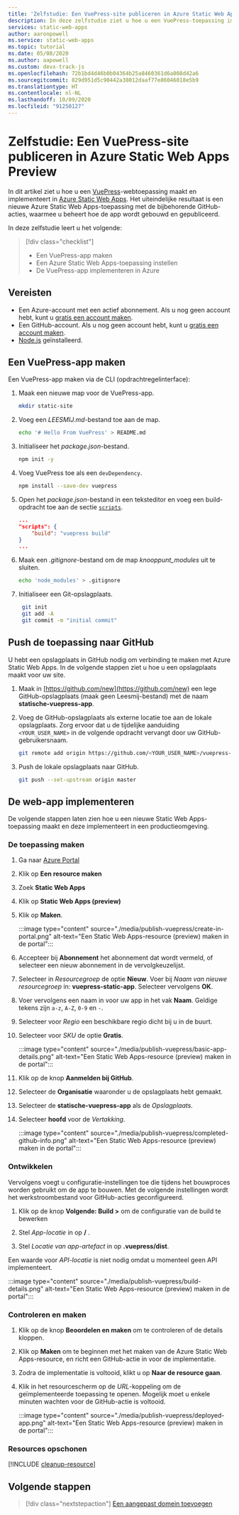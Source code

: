 ```yaml
---
title: 'Zelfstudie: Een VuePress-site publiceren in Azure Static Web Apps'
description: In deze zelfstudie ziet u hoe u een VuePress-toepassing implementeert in Azure Static Web Apps.
services: static-web-apps
author: aaronpowell
ms.service: static-web-apps
ms.topic: tutorial
ms.date: 05/08/2020
ms.author: aapowell
ms.custom: devx-track-js
ms.openlocfilehash: 72b1bd4d46b0b04364b25a8460361d6a008d42a6
ms.sourcegitcommit: 829d951d5c90442a38012daaf77e86046018e5b9
ms.translationtype: HT
ms.contentlocale: nl-NL
ms.lasthandoff: 10/09/2020
ms.locfileid: "91250127"
---
```

# <a name="tutorial-publish-a-vuepress-site-to-azure-static-web-apps-preview"></a>Zelfstudie: Een VuePress-site publiceren in Azure Static Web Apps Preview

In dit artikel ziet u hoe u een [VuePress](https://vuepress.vuejs.org/)-webtoepassing maakt en implementeert in [Azure Static Web Apps](overview.md). Het uiteindelijke resultaat is een nieuwe Azure Static Web Apps-toepassing met de bijbehorende GitHub-acties, waarmee u beheert hoe de app wordt gebouwd en gepubliceerd.

In deze zelfstudie leert u het volgende:

> [!div class="checklist"]
>
> - Een VuePress-app maken
> - Een Azure Static Web Apps-toepassing instellen
> - De VuePress-app implementeren in Azure

## <a name="prerequisites"></a>Vereisten

- Een Azure-account met een actief abonnement. Als u nog geen account hebt, kunt u [gratis een account maken](https://azure.microsoft.com/free/).
- Een GitHub-account. Als u nog geen account hebt, kunt u [gratis een account maken](https://github.com/join).
- [Node.js](https://nodejs.org) geïnstalleerd.

## <a name="create-a-vuepress-app"></a>Een VuePress-app maken

Een VuePress-app maken via de CLI (opdrachtregelinterface):

1. Maak een nieuwe map voor de VuePress-app.

   ```bash
   mkdir static-site
   ```

1. Voeg een _LEESMIJ.md_-bestand toe aan de map.

   ```bash
   echo '# Hello From VuePress' > README.md
   ```

1. Initialiseer het _package.json_-bestand.

   ```bash
   npm init -y
   ```

1. Voeg VuePress toe als een `devDependency`.

   ```bash
   npm install --save-dev vuepress
   ```

1. Open het _package.json_-bestand in een teksteditor en voeg een build-opdracht toe aan de sectie [`scripts`](https://docs.npmjs.com/cli-commands/run-script.html).

   ```json
   ...
   "scripts": {
       "build": "vuepress build"
   }
   ...
   ```

1. Maak een _.gitignore_-bestand om de map _knooppunt\_modules_ uit te sluiten.

    ```bash
    echo 'node_modules' > .gitignore
    ```

1. Initialiseer een Git-opslagplaats.

   ```bash
    git init
    git add -A
    git commit -m "initial commit"
   ```

## <a name="push-your-application-to-github"></a>Push de toepassing naar GitHub

U hebt een opslagplaats in GitHub nodig om verbinding te maken met Azure Static Web Apps. In de volgende stappen ziet u hoe u een opslagplaats maakt voor uw site.

1. Maak in [https://github.com/new](https://github.com/new) een lege GitHub-opslagplaats (maak geen Leesmij-bestand) met de naam **statische-vuepress-app**.

1. Voeg de GitHub-opslagplaats als externe locatie toe aan de lokale opslagplaats. Zorg ervoor dat u de tijdelijke aanduiding `<YOUR_USER_NAME>` in de volgende opdracht vervangt door uw GitHub-gebruikersnaam.

   ```bash
   git remote add origin https://github.com/<YOUR_USER_NAME>/vuepress-static-app
   ```

1. Push de lokale opslagplaats naar GitHub.

   ```bash
   git push --set-upstream origin master
   ```

## <a name="deploy-your-web-app"></a>De web-app implementeren

De volgende stappen laten zien hoe u een nieuwe Static Web Apps-toepassing maakt en deze implementeert in een productieomgeving.

### <a name="create-the-application"></a>De toepassing maken

1. Ga naar [Azure Portal](https://portal.azure.com)
1. Klik op **Een resource maken**
1. Zoek **Static Web Apps**
1. Klik op **Static Web Apps (preview)**
1. Klik op **Maken**.

   :::image type="content" source="./media/publish-vuepress/create-in-portal.png" alt-text="Een Static Web Apps-resource (preview) maken in de portal":::

1. Accepteer bij **Abonnement** het abonnement dat wordt vermeld, of selecteer een nieuw abonnement in de vervolgkeuzelijst.

1. Selecteer in _Resourcegroep_ de optie **Nieuw**. Voer bij _Naam van nieuwe resourcegroep_ in: **vuepress-static-app**. Selecteer vervolgens **OK**.

1. Voer vervolgens een naam in voor uw app in het vak **Naam**. Geldige tekens zijn `a-z`, `A-Z`, `0-9` en `-`.

1. Selecteer voor _Regio_ een beschikbare regio dicht bij u in de buurt.

1. Selecteer voor _SKU_ de optie **Gratis**.

   :::image type="content" source="./media/publish-vuepress/basic-app-details.png" alt-text="Een Static Web Apps-resource (preview) maken in de portal":::

1. Klik op de knop **Aanmelden bij GitHub**.

1. Selecteer de **Organisatie** waaronder u de opslagplaats hebt gemaakt.

1. Selecteer de **statische-vuepress-app** als de _Opslagplaats_.

1. Selecteer **hoofd** voor de _Vertakking_.

   :::image type="content" source="./media/publish-vuepress/completed-github-info.png" alt-text="Een Static Web Apps-resource (preview) maken in de portal":::

### <a name="build"></a>Ontwikkelen

Vervolgens voegt u configuratie-instellingen toe die tijdens het bouwproces worden gebruikt om de app te bouwen. Met de volgende instellingen wordt het werkstroombestand voor GitHub-acties geconfigureerd.

1. Klik op de knop **Volgende: Build >** om de configuratie van de build te bewerken

1. Stel _App-locatie_ in op **/** .

1. Stel _Locatie van app-artefact_ in op **.vuepress/dist**.

Een waarde voor _API-locatie_ is niet nodig omdat u momenteel geen API implementeert.

   :::image type="content" source="./media/publish-vuepress/build-details.png" alt-text="Een Static Web Apps-resource (preview) maken in de portal":::

### <a name="review-and-create"></a>Controleren en maken

1. Klik op de knop **Beoordelen en maken** om te controleren of de details kloppen.

1. Klik op **Maken** om te beginnen met het maken van de Azure Static Web Apps-resource, en richt een GitHub-actie in voor de implementatie.

1. Zodra de implementatie is voltooid, klikt u op **Naar de resource gaan**.

1. Klik in het resourcescherm op de _URL_-koppeling om de geïmplementeerde toepassing te openen. Mogelijk moet u enkele minuten wachten voor de GitHub-actie is voltooid.

   :::image type="content" source="./media/publish-vuepress/deployed-app.png" alt-text="Een Static Web Apps-resource (preview) maken in de portal":::

### <a name="clean-up-resources"></a>Resources opschonen

[!INCLUDE [cleanup-resource](../../includes/static-web-apps-cleanup-resource.md)]

## <a name="next-steps"></a>Volgende stappen

> [!div class="nextstepaction"]
> [Een aangepast domein toevoegen](custom-domain.md)
